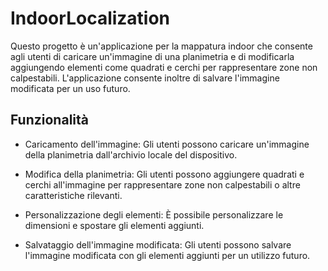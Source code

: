 # IndoorLocalization
Questo progetto è un'applicazione per la mappatura indoor che consente agli utenti di caricare un'immagine di una planimetria e di modificarla aggiungendo elementi come quadrati e cerchi per rappresentare zone non calpestabili. L'applicazione consente inoltre di salvare l'immagine modificata per un uso futuro.

## Funzionalità  
- Caricamento dell'immagine: Gli utenti possono caricare un'immagine della planimetria dall'archivio locale del dispositivo.

- Modifica della planimetria: Gli utenti possono aggiungere quadrati e cerchi all'immagine per rappresentare zone non calpestabili o altre caratteristiche rilevanti.

- Personalizzazione degli elementi: È possibile personalizzare le dimensioni e spostare gli elementi aggiunti.

- Salvataggio dell'immagine modificata: Gli utenti possono salvare l'immagine modificata con gli elementi aggiunti per un utilizzo futuro.
